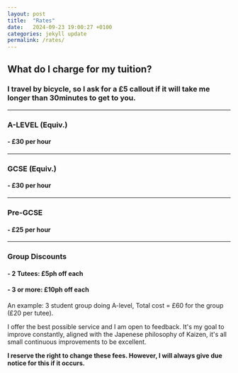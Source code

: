 ```yaml
---
layout: post
title:  "Rates"
date:   2024-09-23 19:00:27 +0100
categories: jekyll update
permalink: /rates/
---
```

## What do I charge for my tuition?

### I travel by bicycle, so I ask for a **£5** callout if it will take me longer than 30minutes to get to you.  
------------------------------
### A-LEVEL (Equiv.)
#### - £30 per hour
------------------------------
### GCSE (Equiv.)
#### - £30 per hour
------------------------------
### Pre-GCSE 
#### - £25 per hour
------------------------------
### Group Discounts
#### - 2 Tutees: £5ph off each
#### - 3 or more: £10ph off each
An example: 3 student group doing A-level, Total cost = £60 for the group (£20 per tutee). 

I offer the best possible service and I am open to feedback. It's my goal to improve constantly, aligned with the Japenese philosophy of Kaizen, it's all small continuous improvements to be excellent. 

__I reserve the right to change these fees. However, I will always give due notice for this if it occurs.__
